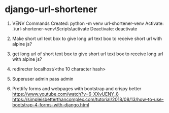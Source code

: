 # django-url-shortener

1. VENV Commands
   Created: python -m venv url-shortener-venv
   Activate: .\url-shortener-venv\Scripts\activate
   Deactivate: deactivate

2. Make short url
   text box to give long url
   text box to receive short url
   with alpine js?
3. get long url of short
   text box to give short url
   text box to receive long url
   with alpine js?
4. redirecter
   localhost/<the 10 character hash>

5. Superuser admin
   pass admin

6. Prettify forms and webpages with bootstrap and crispy
   better https://www.youtube.com/watch?v=6-XXvUENY_8
   https://simpleisbetterthancomplex.com/tutorial/2018/08/13/how-to-use-bootstrap-4-forms-with-django.html

